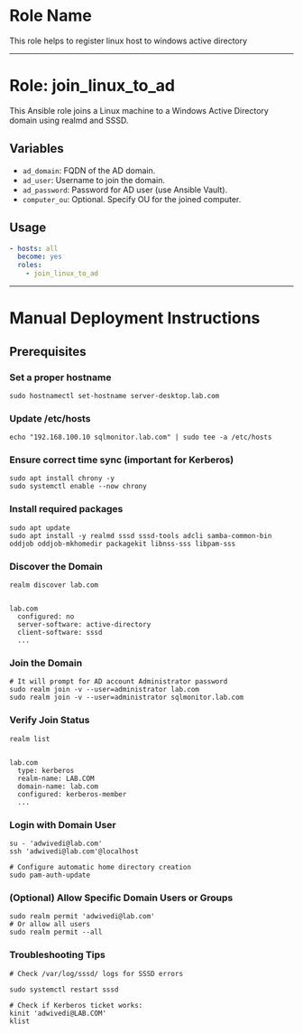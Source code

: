 # Role Name

This role helps to register linux host to windows active directory

---
# Role: join_linux_to_ad

This Ansible role joins a Linux machine to a Windows Active Directory domain using realmd and SSSD.

## Variables
- `ad_domain`: FQDN of the AD domain.
- `ad_user`: Username to join the domain.
- `ad_password`: Password for AD user (use Ansible Vault).
- `computer_ou`: Optional. Specify OU for the joined computer.

## Usage
```yaml
- hosts: all
  become: yes
  roles:
    - join_linux_to_ad
```

---

# Manual Deployment Instructions

## Prerequisites

### Set a proper hostname
```
sudo hostnamectl set-hostname server-desktop.lab.com
```

### Update /etc/hosts
```
echo "192.168.100.10 sqlmonitor.lab.com" | sudo tee -a /etc/hosts
```

### Ensure correct time sync (important for Kerberos)
```
sudo apt install chrony -y
sudo systemctl enable --now chrony
```

### Install required packages
```
sudo apt update
sudo apt install -y realmd sssd sssd-tools adcli samba-common-bin oddjob oddjob-mkhomedir packagekit libnss-sss libpam-sss
```

### Discover the Domain
```
realm discover lab.com


lab.com
  configured: no
  server-software: active-directory
  client-software: sssd
  ...
```

### Join the Domain
```
# It will prompt for AD account Administrator password
sudo realm join -v --user=administrator lab.com
sudo realm join -v --user=administrator sqlmonitor.lab.com
```

### Verify Join Status
```
realm list


lab.com
  type: kerberos
  realm-name: LAB.COM
  domain-name: lab.com
  configured: kerberos-member
  ...

```

### Login with Domain User
```
su - 'adwivedi@lab.com'
ssh 'adwivedi@lab.com'@localhost

# Configure automatic home directory creation
sudo pam-auth-update

```

###  (Optional) Allow Specific Domain Users or Groups
```
sudo realm permit 'adwivedi@lab.com'
# Or allow all users
sudo realm permit --all

```

### Troubleshooting Tips
```
# Check /var/log/sssd/ logs for SSSD errors

sudo systemctl restart sssd

# Check if Kerberos ticket works:
kinit 'adwivedi@LAB.COM'
klist
```


